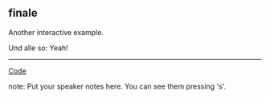 ##  finale

Another interactive example.

Und alle so: Yeah!

---
[Code](https://github.com/kirel/fun-js/tree/master/examples/finale.coffee)

note:
    Put your speaker notes here.
    You can see them pressing 's'.
